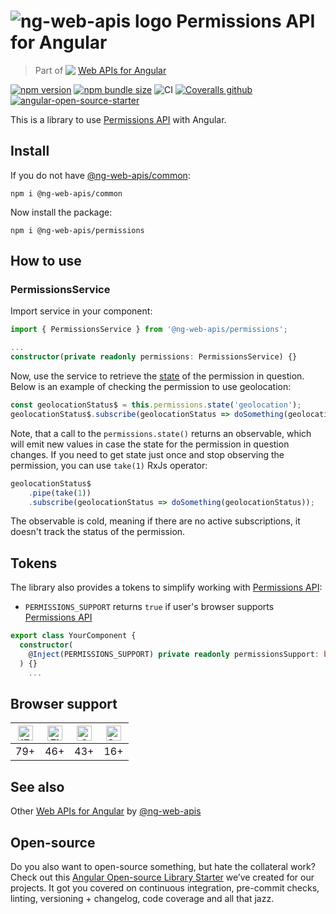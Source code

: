 # ![ng-web-apis logo](projects/demo/src/assets/logo.svg) Permissions API for Angular

> Part of <img src="projects/demo/src/assets/web-api.svg" align="top"> [Web APIs for Angular](https://ng-web-apis.github.io/)

[![npm version](https://img.shields.io/npm/v/@ng-web-apis/permissions.svg)](https://npmjs.com/package/@ng-web-apis/permissions)
[![npm bundle size](https://img.shields.io/bundlephobia/minzip/@ng-web-apis/permissions)](https://bundlephobia.com/result?p=@ng-web-apis/permissions)
![CI](https://github.com/ng-web-apis/permissions/workflows/CI/badge.svg)
[![Coveralls github](https://img.shields.io/coveralls/github/ng-web-apis/permissions)](https://coveralls.io/github/ng-web-apis/permissions?branch=master)
[![angular-open-source-starter](https://img.shields.io/badge/made%20with-angular--open--source--starter-d81676?logo=angular)](https://github.com/TinkoffCreditSystems/angular-open-source-starter)

This is a library to use
[Permissions API](https://developer.mozilla.org/en-US/docs/Web/API/Permissions_API)
with Angular.

## Install

If you do not have [@ng-web-apis/common](https://github.com/ng-web-apis/common):

```
npm i @ng-web-apis/common
```

Now install the package:

```
npm i @ng-web-apis/permissions
```

## How to use

### PermissionsService

Import service in your component:

```ts
import { PermissionsService } from '@ng-web-apis/permissions';

...
constructor(private readonly permissions: PermissionsService) {}
```

Now, use the service to retrieve the [state](https://developer.mozilla.org/en-US/docs/Web/API/PermissionStatus#Properties) of the permission in question. Below is an example of checking the permission to use geolocation:

```ts
const geolocationStatus$ = this.permissions.state('geolocation');
geolocationStatus$.subscribe(geolocationStatus => doSomething(geolocationStatus));
```

Note, that a call to the `permissions.state()` returns an observable, which will emit new values in case the state for the permission in question changes. If you need to get state just once and stop observing the permission, you can use `take(1)` RxJs operator:

```ts
geolocationStatus$
    .pipe(take(1))
    .subscribe(geolocationStatus => doSomething(geolocationStatus));
```

The observable is cold, meaning if there are no active subscriptions, it doesn't track the status of the permission.

## Tokens

The library also provides a tokens to simplify working with [Permissions API](https://developer.mozilla.org/en-US/docs/Web/API/Permissions_API):

-   `PERMISSIONS_SUPPORT` returns `true` if user's browser supports [Permissions API](https://developer.mozilla.org/en-US/docs/Web/API/Permissions_API)

```ts
export class YourComponent {
  constructor(
    @Inject(PERMISSIONS_SUPPORT) private readonly permissionsSupport: boolean
  ) {}
    ...
```
## Browser support

| [<img src="https://raw.githubusercontent.com/alrra/browser-logos/master/src/edge/edge_48x48.png" alt="IE / Edge" width="24px" height="24px" />](http://godban.github.io/browsers-support-badges/) | [<img src="https://raw.githubusercontent.com/alrra/browser-logos/master/src/firefox/firefox_48x48.png" alt="Firefox" width="24px" height="24px" />](http://godban.github.io/browsers-support-badges/) | [<img src="https://raw.githubusercontent.com/alrra/browser-logos/master/src/chrome/chrome_48x48.png" alt="Chrome" width="24px" height="24px" />](http://godban.github.io/browsers-support-badges/) | [<img src="https://raw.githubusercontent.com/alrra/browser-logos/master/src/safari/safari_48x48.png" alt="Safari" width="24px" height="24px" />](http://godban.github.io/browsers-support-badges/) |
| :-----------------------------------------------------------------------------------------------------------------------------------------------------------------------------------------------: | :---------------------------------------------------------------------------------------------------------------------------------------------------------------------------------------------------: | :------------------------------------------------------------------------------------------------------------------------------------------------------------------------------------------------: | :------------------------------------------------------------------------------------------------------------------------------------------------------------------------------------------------: |
|                                                                                                79+                                                                                                |                                                                                                  46+                                                                                                  |                                                                                                43+                                                                                                 |                                                                                                 16+                                                                                                 |

## See also

Other [Web APIs for Angular](https://ng-web-apis.github.io/) by [@ng-web-apis](https://github.com/ng-web-apis)

## Open-source

Do you also want to open-source something, but hate the collateral work?
Check out this [Angular Open-source Library Starter](https://github.com/TinkoffCreditSystems/angular-open-source-starter)
we’ve created for our projects. It got you covered on continuous integration,
pre-commit checks, linting, versioning + changelog, code coverage and all that jazz.
